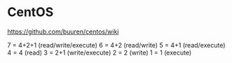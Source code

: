 CentOS
======

https://github.com/buuren/centos/wiki

7 = 4+2+1 (read/write/execute)
6 = 4+2 (read/write)
5 = 4+1 (read/execute)
4 = 4 (read)
3 = 2+1 (write/execute)
2 = 2 (write)
1 = 1 (execute)
